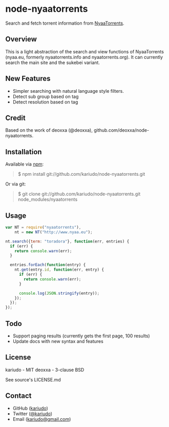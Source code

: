 node-nyaatorrents
=================

Search and fetch torrent information from [NyaaTorrents](http://www.nyaa.eu/).

Overview
--------

This is a light abstraction of the search and view functions of NyaaTorrents
(nyaa.eu, formerly nyaatorrents.info and nyaatorrents.org). It can currently
search the main site and the sukebei variant.

New Features
------------
* Simpler searching with natural language style filters.
* Detect sub group based on tag
* Detect resolution based on tag

Credit
------

Based on the work of deoxxa (@deoxxa), github.com/deoxxa/node-nyaatorrents.

Installation
------------

Available via [npm](http://npmjs.org/):

> $ npm install git://github.com/kariudo/node-nyaatorrents.git

Or via git:

> $ git clone git://github.com/kariudo/node-nyaatorrents.git node_modules/nyaatorrents

Usage
-----

```javascript
var NT = require("nyaatorrents"),
    nt = new NT("http://www.nyaa.eu");

nt.search({term: "toradora"}, function(err, entries) {
  if (err) {
    return console.warn(err);
  }

  entries.forEach(function(entry) {
    nt.get(entry.id, function(err, entry) {
      if (err) {
        return console.warn(err);
      }

      console.log(JSON.stringify(entry));
    });
  });
});
```

Todo
----

* Support paging results (currently gets the first page, 100 results)
* Update docs with new syntax and features

License
-------

kariudo - MIT
deoxxa - 3-clause BSD

See source's LICENSE.md

Contact
-------

* GitHub ([kariudo](http://github.com/kariudo))
* Twitter ([@kariudo](http://twitter.com/kariudo))
* Email ([kariudo@gmail.com](mailto:kariudo@gmail.com))
